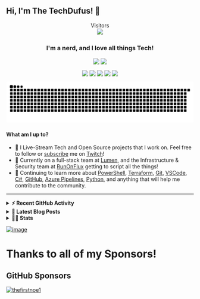 ## Hi, I'm The TechDufus! 👋 
<p align="center">
  Visitors<br>
  <img src="https://profile-counter.glitch.me/techdufus/count.svg" />
</p>

<h3 align="center"> I'm a nerd, and I love all things Tech!</h3>
<p align="center">
  <a href="https://www.powershellgallery.com/profiles/matthewjdegarmo"><img align="center" src="https://img.shields.io/badge/Total%20PSGallery%20Downloads-~3,376-green"/></a>
  <a href="https://discord.gg/5M4hjfyRBj"><img align="center" src="https://img.shields.io/discord/905178979844116520.svg?label=&logo=discord&logoColor=ffffff&color=7389D8&labelColor=6A7EC2"/></a>
</p>
<p align="center">
  <a href="https://www.twitch.tv/TechDufus/about/"><img align="center" height="40" src="https://img.icons8.com/color/144/000000/twitch.png"/></a>
  <a href="https://twitter.com/techdufus"><img align="center" height="40" src="https://img.icons8.com/fluent/144/000000/twitter.png"/></a>
  <a href="https://techdufus.com"><img align="center" height="40" src="https://img.icons8.com/nolan/64/domain.png"/></a>
  <a href="https://www.reddit.com/user/techdufus"><img align="center" height="40" src="https://img.icons8.com/doodle/48/000000/reddit--v1.png"/></a>
  <a href="https://techdufus.com/feed.xml"><img align="center" height="40" src="https://img.icons8.com/dusk/64/000000/rss.png"/></a>
</p>
<p align="center">
  <img width="600" src="https://raw.githubusercontent.com/techdufus/techdufus/master/assets/github-snake.svg" />
</p>

#### What am I up to?
- 🎥 I Live-Stream Tech and Open Source projects that I work on. Feel free to follow or [subscribe](https://www.twitch.tv/products/techdufus) me on [Twitch](https://www.twitch.tv/TechDufus/about/)!
- 🔭 Currently on a full-stack team at [Lumen](https://github.com/CenturyLinkCloud), and the Infrastructure & Security team at [RunOnFlux](https://github.com/RunOnFlux) getting to script all the things!
- 🌱 Continuing to learn more about [PowerShell](https://github.com/powershell/powershell), [Terraform](https://www.terraform.io/), [Git](https://git-scm.com/), [VSCode](https://github.com/microsoft/vscode), [C#](https://docs.microsoft.com/en-us/dotnet/csharp/), [GitHub](https://github.com), [Azure Pipelines](https://docs.microsoft.com/en-us/azure/devops/pipelines), [Python](https://www.python.org/), and anything that will help me contribute to the community.
---

<details>
  <summary><b>⚡ Recent GitHub Activity</b></summary>
    <p>

<!--START_SECTION:activity-->
1. 🗣 Commented on [#90](https://github.com/RunOnFlux/fluxnode-multitool/issues/90) in [RunOnFlux/fluxnode-multitool](https://github.com/RunOnFlux/fluxnode-multitool)
2. 🎉 Merged PR [#90](https://github.com/RunOnFlux/fluxnode-multitool/pull/90) in [RunOnFlux/fluxnode-multitool](https://github.com/RunOnFlux/fluxnode-multitool)
3. 🗣 Commented on [#380](https://github.com/ohmybash/oh-my-bash/issues/380) in [ohmybash/oh-my-bash](https://github.com/ohmybash/oh-my-bash)
4. 💪 Opened PR [#380](https://github.com/ohmybash/oh-my-bash/pull/380) in [ohmybash/oh-my-bash](https://github.com/ohmybash/oh-my-bash)
5. ❗️ Opened issue [#379](https://github.com/ohmybash/oh-my-bash/issues/379) in [ohmybash/oh-my-bash](https://github.com/ohmybash/oh-my-bash)
6. 🗣 Commented on [#10](https://github.com/RunOnFlux/fluxnode-multitool/issues/10) in [RunOnFlux/fluxnode-multitool](https://github.com/RunOnFlux/fluxnode-multitool)
7. ❌ Closed PR [#7](https://github.com/RunOnFlux/fluxnode-multitool/pull/7) in [RunOnFlux/fluxnode-multitool](https://github.com/RunOnFlux/fluxnode-multitool)
8. 🗣 Commented on [#7](https://github.com/RunOnFlux/fluxnode-multitool/issues/7) in [RunOnFlux/fluxnode-multitool](https://github.com/RunOnFlux/fluxnode-multitool)
9. 🗣 Commented on [#49](https://github.com/RunOnFlux/fluxnode-multitool/issues/49) in [RunOnFlux/fluxnode-multitool](https://github.com/RunOnFlux/fluxnode-multitool)
10. ❗️ Closed issue [#49](https://github.com/RunOnFlux/fluxnode-multitool/issues/49) in [RunOnFlux/fluxnode-multitool](https://github.com/RunOnFlux/fluxnode-multitool)
<!--END_SECTION:activity-->
  </p>
</details>

 <details>
  <summary><b>👀 Latest Blog Posts</b></summary>
    <p>
    
 <!-- BLOG-POST-LIST:START -->
- [Creating a Progress Indicator for your PowerShell Processes](https://techdufus.com/powershell/2022/04/26/creating-a-progress-indicator-for-your-powershell-processes.html)
- [Using $PSStyle to Spice up your Output](https://techdufus.com/powershell/2022/04/22/using-psstyle-to-spice-up-your-output.html)
- [Playing With Dates in PowerShell](https://techdufus.com/powershell/2021/12/01/playing-with-dates-in-powershell.html)
- [Introducing the BlogQueue GitHub Action](https://techdufus.com/powershell/2021/11/23/introducing-the-blogqueue-github-action.html)
- [Remove Overlapping IP Address Ranges from a List of CIDR IP Addresses](https://techdufus.com/powershell/2021/06/14/remove-overlapping-ip-ranges-from-list-of-cidr-addresses.html)
- [Testing Terraform IaC with Pester - Unit Tests](https://techdufus.com/powershell/2021/05/31/testing-teraform-iac-with-pester-unit-tests.html)
- [How to Import a Locally Defined Function into a Remote PowerShell Session](https://techdufus.com/powershell/2021/03/31/how-to-import-a-locally-defined-function-into-a-remote-powershell-session.html)
- [Use PowerShell to Detect Running OS](https://techdufus.com/powershell/2021/03/30/use-powershell-to-detect-running-os.html)
- [How to securely store credentials locally using PowerShell. NO PLAIN TEXT.](https://techdufus.com/powershell/2020/11/20/how-to-securely-store-credentials-locally-using-powershell-no-plain-text.html)
- [PowerShell Functions: The Basics of Creating PowerShell Functions](https://techdufus.com/powershell/2020/08/16/powershell-functions-the-basics-of-creating-powershell-functions.html)
<!-- BLOG-POST-LIST:END -->
  </p>
</details>

<details>
  <summary><b>👨‍💻 Stats</b></summary>
  <p align="center">
    <a>
      <img align="center" src="https://raw.githubusercontent.com/gist/techdufus/1eaef21799d1d62623cbfb229769d1c0/raw/480f726c6eeb06526f6dd030d2ae92a69ad41c54/github-metrics.svg"/>
    </a>
  </p>
</details>


<!-- <img align="center" alt="techdufus's Github Stats" src="https://github-readme-stats.vercel.app/api?username=techdufus&show_icons=true&count_private=true&theme=dark&include_all_commits=true&line_height=21&cache_seconds=1800"/>
<img src="https://github-readme-streak-stats.herokuapp.com/?user=techdufus&theme=dark" alt="GitHub Streak" data-canonical-src="https://github-readme-streak-stats.herokuapp.com/?user=techdufus&theme=dark" style="max-width:100%;"> -->

[![image](https://user-images.githubusercontent.com/46715299/183515709-7060c11f-528a-4f6a-939f-f460dd6ee28e.png)](https://twitch.tv/techdufus)

<!-- SPONSORS-LIST:START -->
# Thanks to all of my Sponsors!

## GitHub Sponsors

[<img src="https://github.com/thefirstnoe1.png" alt="thefirstnoe1" width="145"/>](https://github.com/thefirstnoe1)

<!-- SPONSORS-LIST:END -->
